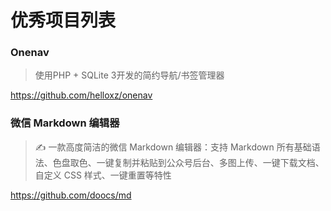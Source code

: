 # 优秀项目列表

### Onenav

> 使用PHP + SQLite 3开发的简约导航/书签管理器

https://github.com/helloxz/onenav

### 微信 Markdown 编辑器

> ✍ 一款高度简洁的微信 Markdown 编辑器：支持 Markdown 所有基础语法、色盘取色、一键复制并粘贴到公众号后台、多图上传、一键下载文档、自定义 CSS 样式、一键重置等特性

https://github.com/doocs/md

